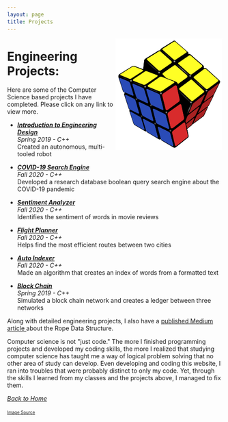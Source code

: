 ```yaml
---
layout: page
title: Projects
---
```

<img align="right" src="/assets/rubik.png" style="width:250px;"/>

# Engineering Projects:

Here are some of the Computer Science based projects I have completed. Please click on any link to view more.

* [***Introduction to Engineering Design***]({{site.baseurl}}/knw/) <br>
    *Spring 2019 - C++* <br>
    Created an autonomous, multi-tooled robot

* [***COVID-19 Search Engine***]({{site.baseurl}}/COVID_Search_Engine/) <br> 
    *Fall 2020 - C++* <br> 
    Developed a research database boolean query search engine about the COVID-19 pandemic

* [***Sentiment Analyzer***]({{site.baseurl}}/sentimentAnalysis/) <br>
    *Fall 2020 - C++* <br>
    Identifies the sentiment of words in movie reviews

* [***Flight Planner***]({{site.baseurl}}/flightPlan/) <br>
    *Fall 2020 - C++* <br>
    Helps find the most efficient routes between two cities

* [***Auto Indexer***]({{site.baseurl}}/autoIndex/) <br>
   *Fall 2020 - C++* <br>
   Made an algorithm that creates an index of words from a formatted text

* [***Block Chain***]({{site.baseurl}}/blockChainNetwork/) <br>
    *Spring 2019 - C++* <br>
    Simulated a block chain network and creates a ledger between three networks

Along with detailed engineering projects, I also have a <a href="https://kevinkleong.medium.com/the-rope-86eed6130fe7"> published Medium article </a> about the Rope Data Structure.

Computer science is not "just code." The more I finished programming projects and developed my coding skills, the more I realized that studying computer science has taught me a way of logical problem solving that no other area of study can develop. Even developing and coding this website, I ran into troubles that were probably distinct to only my code. Yet, through the skills I learned from my classes and the projects above, I managed to fix them. 
<br>

<a href="{{site.baseurl}}/index.html">*Back to Home*</a>

<font size="1"><a href="https://www.indiamart.com/proddetail/rubiks-cube-training-services-21285889797.html">Image Source</a></font>